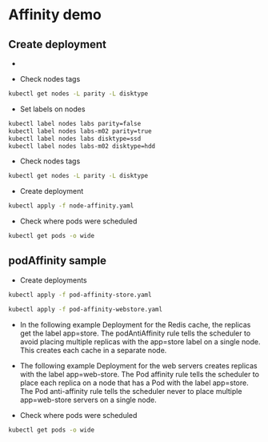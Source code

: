 # Affinity demo

## Create deployment
- 

- Check nodes tags

```bash
kubectl get nodes -L parity -L disktype
```

- Set labels on nodes

```bash
kubectl label nodes labs parity=false
kubectl label nodes labs-m02 parity=true
kubectl label nodes labs disktype=ssd
kubectl label nodes labs-m02 disktype=hdd
```

- Check nodes tags

```bash
kubectl get nodes -L parity -L disktype
```

- Create deployment

```bash
kubectl apply -f node-affinity.yaml
```

- Check where pods were scheduled

```bash
kubectl get pods -o wide
```

## podAffinity sample

- Create deployments

```bash
kubectl apply -f pod-affinity-store.yaml

kubectl apply -f pod-affinity-webstore.yaml
```

- In the following example Deployment for the Redis cache, the replicas get the label app=store. The podAntiAffinity rule tells the scheduler to avoid placing multiple replicas with the app=store label on a single node. This creates each cache in a separate node.

- The following example Deployment for the web servers creates replicas with the label app=web-store. The Pod affinity rule tells the scheduler to place each replica on a node that has a Pod with the label app=store. The Pod anti-affinity rule tells the scheduler never to place multiple app=web-store servers on a single node.

- Check where pods were scheduled

```bash
kubectl get pods -o wide
```
